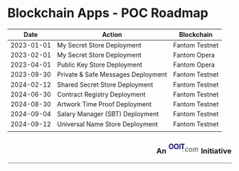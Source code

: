 
# Blockchain Apps - POC Roadmap

| Date       | Action                             | Blockchain     |
|------------|------------------------------------|----------------|
| 2023-01-01 | My Secret Store Deployment         | Fantom Testnet |
| 2023-02-01 | My Secret Store Deployment         | Fantom Opera   |
| 2023-04-01 | Public Key Store Deployment        | Fantom Opera   |
| 2023-09-30 | Private & Safe Messages Deployment | Fantom Testnet |
| 2024-02-12 | Shared Secret Store Deployment     | Fantom Testnet |
| 2024-06-30 | Contract Registry Deployment       | Fantom Testnet |
| 2024-08-30 | Artwork Time Proof Deployment      | Fantom Testnet |
| 2024-09-04 | Salary Manager (SBT) Deployment    | Fantom Testnet |
| 2024-09-12 | Universal Name Store Deployment    | Fantom Testnet |
|            |                                    |                |


<div style="border-bottom: solid gray 1px;text-align:  right"><h3 style="alignment-baseline: center">An <img src="images/ooit-logo-300x100.png" alt="ooit logo" width="70" height="26"> Initiative</h3></div>
